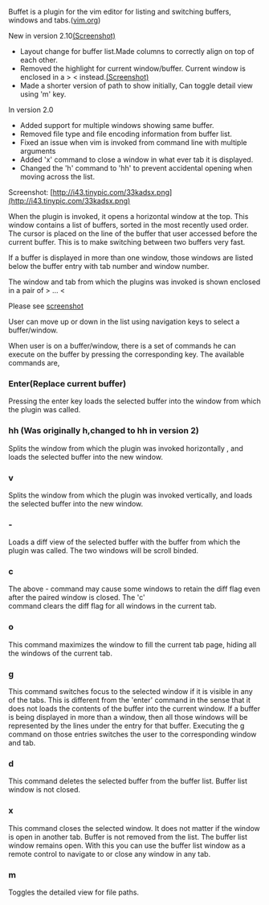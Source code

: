 Buffet is a plugin for the vim editor for listing and switching buffers, windows and tabs.([vim.org](http://www.vim.org/scripts/script.php?script_id=3896))

New in version 2.10[(Screenshot)](http://i43.tinypic.com/33kadsx.png)

* Layout change for buffer list.Made columns to correctly align on top of each other.
* Removed the highlight for current window/buffer. Current window is enclosed in a >  < instead.[(Screenshot)](http://i43.tinypic.com/33kadsx.png)
* Made a shorter version of path to show initially, Can toggle detail view using 'm' key.

In version 2.0

*  Added support for multiple windows showing same buffer.
* Removed file type and file encoding information from buffer list.
* Fixed an issue when vim is invoked from command line with multiple arguments
* Added 'x' command to close a window in what ever tab it is displayed.
* Changed the 'h' command to 'hh' to prevent accidental opening when moving across the list.


Screenshot: [http://i43.tinypic.com/33kadsx.png](http://i43.tinypic.com/33kadsx.png)

When the plugin is invoked, it opens a horizontal window at the top. This window contains a list of buffers, sorted in the most recently used order. The cursor is placed on the line of the buffer that user accessed before the current buffer. This is to make switching between two buffers very fast.

If a buffer is displayed in more than one window, those windows are listed below the buffer entry with tab number and window number. 

The window and tab from which the plugins was invoked is shown enclosed in a pair of > ... <

Please see [screenshot](http://i40.tinypic.com/nv1iqa.png)

User can move up or down in the list using navigation keys to select a buffer/window. 

When user is on a buffer/window, there is a set of commands he can execute on the buffer by pressing the corresponding key. The available commands are,

### Enter(Replace current buffer) 

Pressing the enter key loads the selected buffer into the window from which the plugin was called.
### hh (Was originally h,changed to hh in version 2)

Splits the window from which the plugin was invoked horizontally , and loads the selected buffer into the new window. 

### v

Splits the window from which the plugin was invoked vertically, and loads the selected buffer into the new window. 
### \-

Loads a diff view of the selected buffer with the buffer from which the plugin was called. The two windows will be 
    scroll binded.
### c 

The above - command may cause some windows to retain the diff flag even after the paired window is closed. The 'c'   
    command clears the diff flag for all windows in the current tab.  

### o

This command maximizes the window to fill the current tab page, hiding all the windows of the current tab.

### g

This command switches focus to the selected window if it is visible in any of the tabs. This is different from the 'enter' command in the sense that it does not loads the contents of the buffer into the current window. If a buffer is being displayed in more than a window, then all those windows will be represented by the lines under the entry for that buffer.
Executing the g command on those entries switches the user to the corresponding window and tab.

### d

This command deletes the selected buffer from the buffer list. Buffer list window is not closed.

### x

This command closes the selected window. It does not matter if the window is open in another tab. Buffer is not removed from the list. The buffer list window remains open. With this you can use the buffer list window as a remote control to navigate to or close any window in any tab.

### m

Toggles the detailed view for file paths.
